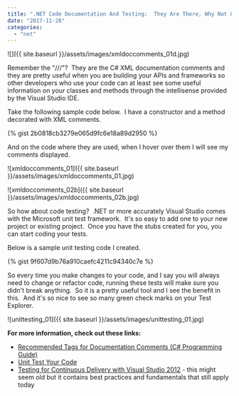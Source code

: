```yaml
---
title: ".NET Code Documentation And Testing:  They Are There, Why Not Use It?"
date: "2017-11-28"
categories: 
  - "net"
---
```


![]({{ site.baseurl }}/assets/images/xmldoccomments_01d.jpg)

Remember the "///"?  They are the C# XML documentation comments and they are pretty useful when you are building your APIs and frameworks so other developers who use your code can at least see some useful information on your classes and methods through the intellisense provided by the Visual Studio IDE.

Take the following sample code below.  I have a constructor and a method decorated with XML comments.

{% gist 2b0818cb3279e065d9fc6e18a89d2950 %}

And on the code where they are used, when I hover over them I will see my comments displayed.

![xmldoccomments_01]({{ site.baseurl }}/assets/images/xmldoccomments_01.jpg)

![xmldoccomments_02b]({{ site.baseurl }}/assets/images/xmldoccomments_02b.jpg)

So how about code testing?  .NET or more accurately Visual Studio comes with the Microsoft unit test framework.  It's so easy to add one to your new project or existing project.  Once you have the stubs created for you, you can start coding your tests.

Below is a sample unit testing code I created.

{% gist 9f607d9b76a910caefc4211c94340c7e %}

So every time you make changes to your code, and I say you will always need to change or refactor code, running these tests will make sure you didn't break anything.  So it is a pretty useful tool and I see the benefit in this.  And it's so nice to see so many green check marks on your Test Explorer.

![unittesting_01]({{ site.baseurl }}/assets/images/unittesting_01.jpg)

**For more information, check out these links:**

- [Recommended Tags for Documentation Comments (C# Programming Guide)](https://docs.microsoft.com/en-us/dotnet/csharp/programming-guide/xmldoc/recommended-tags-for-documentation-comments)
- [Unit Test Your Code](https://docs.microsoft.com/en-us/visualstudio/test/unit-test-your-code)
- [Testing for Continuous Delivery with Visual Studio 2012](https://msdn.microsoft.com/en-us/library/jj159345.aspx) - this might seem old but it contains best practices and fundamentals that still apply today

